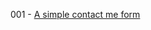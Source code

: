 001 - [A simple contact me form](https://navaneethnpk.github.io/web-dev/001-contact_form/form.html)
